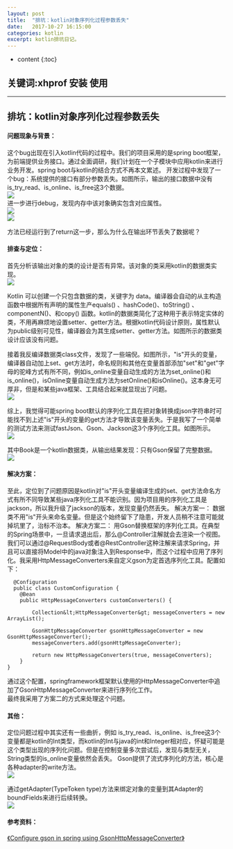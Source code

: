 ```yaml
---
layout: post
title:  "排坑：kotlin对象序列化过程参数丢失"
date:   2017-10-27 16:15:00
categories: kotlin
excerpt: kotlin排坑日记。
---
```


* content
{:toc}

## 关键词:xhprof 安装 使用

---

## 排坑：kotlin对象序列化过程参数丢失
#### 问题现象与背景：
这个bug出现在引入kotlin代码的过程中。我们的项目采用的是spring boot框架，为前端提供业务接口。通过全面调研，我们计划在一个子模块中应用kotlin来进行业务开发。spring boot与kotlin的结合方式不再本文累述。
开发过程中发现了一个bug：系统提供的接口有部分参数丢失。如图所示，输出的接口数据中没有is_try_read、is_online、is_free这3个数据。       
![](https://sunzengjun.github.io/css/pics/kotlin01.png)       
进一步进行debug，发现内存中该对象确实包含对应属性。       
	![](https://sunzengjun.github.io/css/pics/kotlin02.png)       
  ![](https://sunzengjun.github.io/css/pics/kotlin03.png)      
	
方法已经运行到了return这一步，那么为什么在输出环节丢失了数据呢？
#### 排查与定位：
首先分析该输出对象的类的设计是否有异常。该对象的类采用kotlin的数据类实现。            
	![](https://sunzengjun.github.io/css/pics/kotlin04.png)
	
Kotlin 可以创建一个只包含数据的类，关键字为 data。编译器会自动的从主构造函数中根据所有声明的属性生产equals() 、hashCode()、toString() 、componentN()、和copy() 函数。kotlin的数据类简化了这种用于表示特定实体的类，不用再麻烦地设置setter、getter方法。根据kotlin代码设计原则，属性默认为public级别可见性，编译器会为其生成setter、getter方法。如图所示的数据类设计应该没有问题。        
	
接着我反编译数据类class文件，发现了一些端倪。如图所示，"is"开头的变量，编译器自动加上set、get方法时，命名规则和其他在变量首部添加"set"和"get"字母的驼峰方式有所不同，例如is_online变量自动生成的方法为set_online()和is_online()，isOnline变量自动生成方法为setOnline()和isOnline()。这本身无可厚非，但是和某些java框架、工具结合起来就显现出了问题。    
	![](https://sunzengjun.github.io/css/pics/kotlin05.png)            
	
综上，我觉得可能spring boot默认的序列化工具在把对象转换成json字符串时可能找不到上述"is"开头的变量的get方法才导致该变量丢失。于是我写了一个简单的测试方法来测试fastJson、Gson、Jackson这3个序列化工具。如图所示。    
	![](https://sunzengjun.github.io/css/pics/kotlin06.png)             
	
其中Book是一个kotlin数据类，从输出结果发现：只有Gson保留了完整数据。        
	![](https://sunzengjun.github.io/css/pics/kotlin07.png)                  
	

#### 解决方案：
至此，定位到了问题原因是kotlin对"is"开头变量编译生成的set、get方法命名方式有所不同导致某些java序列化工具不能识别。因为项目用的序列化工具是jackson，所以我升级了jackson的版本，发现变量仍然丢失。
解决方案一：
数据类不用"is"开头来命名变量。但是这个始终留下了隐患，开发人员稍不注意可能就掉坑里了，治标不治本。
解决方案二：
用Gson替换框架的序列化工具。在典型的Spring场景中，一旦请求退出后，那么@Controller注解就会去渲染一个视图。我们可以通过@RequestBody或者@RestController这种注解来请求Spring，并且可以直接将Model中的java对象注入到Response中，而这个过程中应用了序列化。我采用HttpMessageConverters来自定义gson为定首选序列化工具。配置如下：             
   
	  @Configuration
	  public class CustomConfiguration {
	    @Bean
	    public HttpMessageConverters customConverters() {
	
	        Collection&lt;HttpMessageConverter&gt; messageConverters = new ArrayList();
	
	        GsonHttpMessageConverter gsonHttpMessageConverter = new GsonHttpMessageConverter();
	        messageConverters.add(gsonHttpMessageConverter);
	
	        return new HttpMessageConverters(true, messageConverters);
	    }
	}

通过这个配置，springframework框架默认使用的HttpMessageConverter中追加了GsonHttpMessageConverter来进行序列化工作。           
最终我采用了方案二的方式来处理这个问题。     
#### 其他：
定位问题过程中其实还有一些曲折，例如 is_try_read、is_online、is_free这3个变量都是kotlin的Int类型，而kotlin的Int与java的int和Integer相对应，怀疑可能是这个类型出现的序列化问题。但是在控制变量多次尝试后，发现与类型无关，String类型的is_online变量依然会丢失。
Gson提供了流式序列化的方法，核心是各种adapter的write方法。       
	![](https://sunzengjun.github.io/css/pics/kotlin08.png)           
	
通过getAdapter(TypeToken type)方法来绑定对象的变量到其Adapter的boundFields来进行后续转换。           
	![](https://sunzengjun.github.io/css/pics/kotlin09.png)             
	
#### 参考资料：      
[《Configure gson in spring using GsonHttpMessageConverter》](http://https://www.leveluplunch.com/java/tutorials/023-configure-integrate-gson-spring-boot/)           
